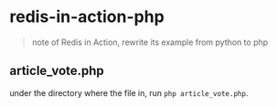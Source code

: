 # redis-in-action-php
> note of Redis in Action, rewrite its example from python to php

## article_vote.php
under the directory where the file in, run `php article_vote.php`.
